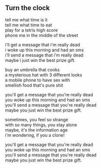 ## Turn the clock

tell me what time is it  
tell me what time to eat  
play for a tetris high score  
phone me in the middle of the street  

i'll get a message that i'm really dead  
i woke up this morning and had an sms  
i'll send a message that i'm really dead  
maybe i just win the best prize gift.

buy an umbrella that cooks  
a mysterious hat with 3 different looks  
a mobile phone to have sex with  
smellish food that's pure shit  

you'll get a message that you're really dead  
you woke up this morning and had an sms  
you'll send a message that you're really dead  
maybe you just win the best prize gift. 

sometimes, you feel so strange  
with so many things, you stay alone  
maybe, it's the information age  
i'm wondering, if you a clone!  

you'll get a message that you're really dead  
you woke up this morning and had an sms  
you'll send a message that you're really dead  
maybe you just win the best prize gift.


